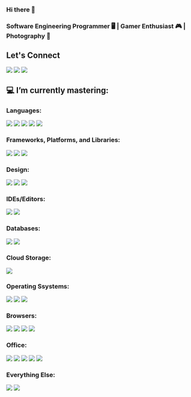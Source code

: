 ### Hi there 👋
### Software Engineering Programmer 🖥 | Gamer Enthusiast 🎮 | Photography 📸

## Let's Connect

<a href="mailto:strs.michaels@gmail.com?subject='Found you on GitHub'" alt='gmail'><img src="https://img.shields.io/badge/Gmail-D14836?style=for-the-badge&logo=gmail&logoColor=white"></a>
<a alt='instagram' href="https://www.instagram.com/michaelats/"><img src="https://img.shields.io/badge/patuangs-%23E4405F.svg?style=for-the-badge&logo=Instagram&logoColor=white"></a>
<a alt='linkedin' href=https://www.linkedin.com/in/michael-atur-tito-sitorus><img src="https://img.shields.io/badge/linkedin-%230077B5.svg?style=for-the-badge&logo=linkedin&logoColor=white"></a>

## 💻 I’m currently mastering:


### Languages:

<span><img src="https://img.shields.io/badge/python-3670A0?style=for-the-badge&logo=python&logoColor=ffdd54" /></span>
<span><img src="https://img.shields.io/badge/css3-%231572B6.svg?style=for-the-badge&logo=css3&logoColor=white"/></span>
<span><img src="https://img.shields.io/badge/html5-%23E34F26.svg?style=for-the-badge&logo=html5&logoColor=white"/></span>
<span><img src="https://img.shields.io/badge/javascript-%23323330.svg?style=for-the-badge&logo=javascript&logoColor=%23F7DF1E"/></span>
<span><img src="https://img.shields.io/badge/php-%23777BB4.svg?style=for-the-badge&logo=php&logoColor=white"/></span>

### Frameworks, Platforms, and Libraries:

<span><img src="https://img.shields.io/badge/bootstrap-%23563D7C.svg?style=for-the-badge&logo=bootstrap&logoColor=white"/></span>
<span><img src="https://img.shields.io/badge/JWT-black?style=for-the-badge&logo=JSON%20web%20tokens"/></span>
<span><img src="https://img.shields.io/badge/node.js-6DA55F?style=for-the-badge&logo=node.js&logoColor=white"/></span>

### Design:

<span><img src="https://img.shields.io/badge/adobe-%23FF0000.svg?style=for-the-badge&logo=adobe&logoColor=white"/></span>
<span><img src="https://img.shields.io/badge/adobephotoshop-%2331A8FF.svg?style=for-the-badge&logo=adobephotoshop&logoColor=white"/></span>
<span><img src="https://img.shields.io/badge/Canva-%2300C4CC.svg?style=for-the-badge&logo=Canva&logoColor=white"/></span>

### IDEs/Editors:

<span><img src="https://img.shields.io/badge/Visual%20Studio%20Code-0078d7.svg?style=for-the-badge&logo=visual-studio-code&logoColor=white"/></span>
<span><img src="https://img.shields.io/badge/Visual%20Studio-5C2D91.svg?style=for-the-badge&logo=visual-studio&logoColor=white"/></span>

### Databases:

<span><img src="https://img.shields.io/badge/Microsoft%20SQL%20Sever-CC2927?style=for-the-badge&logo=microsoft%20sql%20server&logoColor=white"/></span>
<span><img src="https://img.shields.io/badge/mysql-%2300f.svg?style=for-the-badge&logo=mysql&logoColor=white"/></span>

### Cloud Storage:

<span><img src="https://img.shields.io/badge/Google%20Drive-4285F4?style=for-the-badge&logo=googledrive&logoColor=white"/></span>

### Operating Ssystems:

<span><img src="https://img.shields.io/badge/Android-3DDC84?style=for-the-badge&logo=android&logoColor=white"/></span>
<span><img src="https://img.shields.io/badge/Linux-FCC624?style=for-the-badge&logo=linux&logoColor=black"/></span>
<span><img src="https://img.shields.io/badge/Windows-0078D6?style=for-the-badge&logo=windows&logoColor=white"/></span>

### Browsers:

<span><img src="https://img.shields.io/badge/Edge-0078D7?style=for-the-badge&logo=Microsoft-edge&logoColor=white"/></span>
<span><img src="https://img.shields.io/badge/Firefox-FF7139?style=for-the-badge&logo=Firefox-Browser&logoColor=white"/></span>
<span><img src="https://img.shields.io/badge/Google%20Chrome-4285F4?style=for-the-badge&logo=GoogleChrome&logoColor=white"/></span>
<span><img src="https://img.shields.io/badge/Internet%20Explorer-0076D6?style=for-the-badge&logo=Internet%20Explorer&logoColor=white"/></span>

### Office:

<span><img src="https://img.shields.io/badge/Microsoft-0078D4?style=for-the-badge&logo=microsoft&logoColor=white"/></span>
<span><img src="https://img.shields.io/badge/Microsoft_Excel-217346?style=for-the-badge&logo=microsoft-excel&logoColor=white"/></span>
<span><img src="https://img.shields.io/badge/Microsoft_Office-D83B01?style=for-the-badge&logo=microsoft-office&logoColor=white"/></span>
<span><img src="https://img.shields.io/badge/Microsoft_PowerPoint-B7472A?style=for-the-badge&logo=microsoft-powerpoint&logoColor=white"/></span>
<span><img src="https://img.shields.io/badge/Microsoft_Word-2B579A?style=for-the-badge&logo=microsoft-word&logoColor=white"/></span>

### Everything Else:

<span><img src="https://img.shields.io/badge/Postman-FF6C37?style=for-the-badge&logo=postman&logoColor=white"/></span>
<span><img src="https://img.shields.io/badge/WordPress-%23117AC9.svg?style=for-the-badge&logo=WordPress&logoColor=white"/></span>

<!--
**michaelats/michaelats** is a ✨ _special_ ✨ repository because its `README.md` (this file) appears on your GitHub profile.

Here are some ideas to get you started:

- 🔭 I’m currently working on ...
- 🌱 I’m currently learning ...
- 👯 I’m looking to collaborate on ...
- 🤔 I’m looking for help with ...
- 💬 Ask me about ...
- 📫 How to reach me: ...
- 😄 Pronouns: ...
- ⚡ Fun fact: ...
-->
